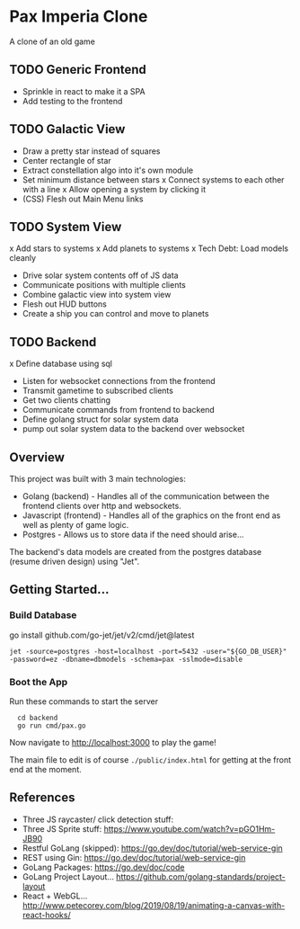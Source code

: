 # Pax Imperia Clone

A clone of an old game


## TODO Generic Frontend
- Sprinkle in react to make it a SPA
- Add testing to the frontend

## TODO Galactic View
- Draw a pretty star instead of squares
- Center rectangle of star
- Extract constellation algo into it's own module
- Set minimum distance between stars
x Connect systems to each other with a line
x Allow opening a system by clicking it
- (CSS) Flesh out Main Menu links

## TODO System View
x Add stars to systems
x Add planets to systems
x Tech Debt: Load models cleanly
- Drive solar system contents off of JS data
- Communicate positions with multiple clients
- Combine galactic view into system view
- Flesh out HUD buttons
- Create a ship you can control and move to planets

## TODO Backend
x Define database using sql
- Listen for websocket connections from the frontend
- Transmit gametime to subscribed clients
- Get two clients chatting
- Communicate commands from frontend to backend
- Define golang struct for solar system data
- pump out solar system data to the backend over websocket

## Overview

This project was built with 3 main technologies:

- Golang (backend)      - Handles all of the communication between the frontend clients over http and websockets.
- Javascript (frontend) - Handles all of the graphics on the front end as well as plenty of game logic.
- Postgres   - Allows us to store data if the need should arise...

The backend's data models are created from the postgres database (resume driven design) using "Jet".

## Getting Started...

### Build Database

go install github.com/go-jet/jet/v2/cmd/jet@latest

```
jet -source=postgres -host=localhost -port=5432 -user="${GO_DB_USER}" -password=ez -dbname=dbmodels -schema=pax -sslmode=disable
```

### Boot the App

Run these commands to start the server
```
  cd backend
  go run cmd/pax.go
```

Now navigate to [http://localhost:3000](http://localhost:3000) to play the game!

The main file to edit is of course `./public/index.html` for getting at the front end at the moment.

## References

- Three JS raycaster/ click detection stuff:
- Three JS Sprite stuff:  https://www.youtube.com/watch?v=pGO1Hm-JB90
- Restful GoLang (skipped):  https://go.dev/doc/tutorial/web-service-gin
- REST using Gin:  https://go.dev/doc/tutorial/web-service-gin
- GoLang Packages: https://go.dev/doc/code
- GoLang Project Layout... https://github.com/golang-standards/project-layout
- React + WebGL... http://www.petecorey.com/blog/2019/08/19/animating-a-canvas-with-react-hooks/
